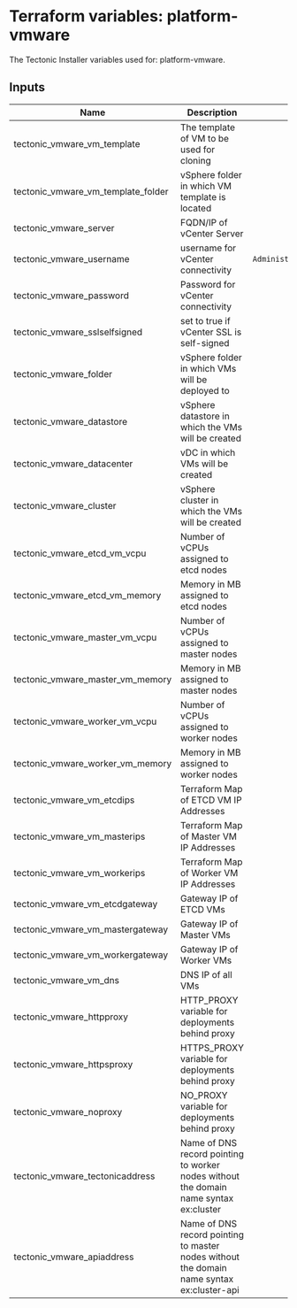 # Terraform variables: platform-vmware
The Tectonic Installer variables used for: platform-vmware.

## Inputs
| Name | Description | Default | Required |
|------|-------------|:-----:|:-----:|
| tectonic_vmware_vm_template | The template of VM to be used for cloning |  | yes |
| tectonic_vmware_vm_template_folder | vSphere folder in which VM template is located |  | yes |
| tectonic_vmware_server | FQDN/IP of vCenter Server | `` | yes |
| tectonic_vmware_username | username for vCenter connectivity | `Administrator@vsphere.local` | no |
| tectonic_vmware_password | Password for vCenter connectivity |  | yes |
| tectonic_vmware_sslselfsigned | set to true if vCenter SSL is self-signed |  | yes |
| tectonic_vmware_folder | vSphere folder in which VMs will be deployed to |  | yes |
| tectonic_vmware_datastore | vSphere datastore in which the VMs will be created |  | yes |
| tectonic_vmware_datacenter | vDC in which VMs will be created |  | yes |
| tectonic_vmware_cluster | vSphere cluster in which the VMs will be created |  | yes |
| tectonic_vmware_etcd_vm_vcpu | Number of vCPUs assigned to etcd nodes | `1` | no |
| tectonic_vmware_etcd_vm_memory | Memory in MB assigned to etcd nodes | `4096` | no |
| tectonic_vmware_master_vm_vcpu | Number of vCPUs assigned to master nodes | `2` | no |
| tectonic_vmware_master_vm_memory | Memory in MB assigned to master nodes | `4096` | no |
| tectonic_vmware_worker_vm_vcpu | Number of vCPUs assigned to worker nodes | `2` | no |
| tectonic_vmware_worker_vm_memory | Memory in MB assigned to worker nodes | `4096` | no |
| tectonic_vmware_vm_etcdips | Terraform Map of ETCD VM IP Addresses | | yes |
| tectonic_vmware_vm_masterips | Terraform Map of Master VM IP Addresses | | yes |
| tectonic_vmware_vm_workerips | Terraform Map of Worker VM IP Addresses | | yes |
| tectonic_vmware_vm_etcdgateway | Gateway IP of ETCD VMs | | yes |
| tectonic_vmware_vm_mastergateway | Gateway IP of Master VMs | | yes |
| tectonic_vmware_vm_workergateway | Gateway IP of Worker VMs | | yes |
| tectonic_vmware_vm_dns | DNS IP of all VMs | | yes |
| tectonic_vmware_httpproxy | HTTP_PROXY variable for deployments behind proxy | | no |
| tectonic_vmware_httpsproxy | HTTPS_PROXY variable for deployments behind proxy | | no |
| tectonic_vmware_noproxy | NO_PROXY variable for deployments behind proxy | | no |
| tectonic_vmware_tectonicaddress | Name of DNS record pointing to worker nodes without the domain name syntax ex:cluster  | | yes |
| tectonic_vmware_apiaddress | Name of DNS record pointing to master nodes without the domain name syntax ex:cluster-api | | yes |
